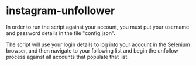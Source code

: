 # instagram-unfollower
In order to run the script against your account, you must put your username and password details in the file "config.json".

The script will use your login details to log into your account in the Selenium browser, and then navigate to your following list and begin the unfollow process against all accounts that populate that list.
